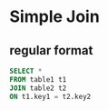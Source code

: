 # Simple Join

## regular format

```SQL
SELECT *
FROM table1 t1
JOIN table2 t2
ON t1.key1 = t2.key2
```
